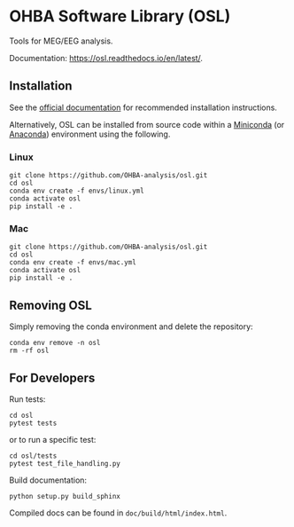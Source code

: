 # OHBA Software Library (OSL)

Tools for MEG/EEG analysis.

Documentation: https://osl.readthedocs.io/en/latest/.

## Installation

See the [official documentation](https://osl.readthedocs.io/en/latest/install.html) for recommended installation instructions.

Alternatively, OSL can be installed from source code within a [Miniconda](https://docs.conda.io/projects/miniconda/en/latest/miniconda-install.html) (or [Anaconda](https://docs.anaconda.com/free/anaconda/install/index.html)) environment using the following.

### Linux

```
git clone https://github.com/OHBA-analysis/osl.git
cd osl
conda env create -f envs/linux.yml
conda activate osl
pip install -e .
```

### Mac

```
git clone https://github.com/OHBA-analysis/osl.git
cd osl
conda env create -f envs/mac.yml
conda activate osl
pip install -e .
```

## Removing OSL

Simply removing the conda environment and delete the repository:
```
conda env remove -n osl
rm -rf osl
```

## For Developers

Run tests:
```
cd osl
pytest tests
```
or to run a specific test:
```
cd osl/tests
pytest test_file_handling.py
```

Build documentation:
```
python setup.py build_sphinx
```
Compiled docs can be found in `doc/build/html/index.html`.
